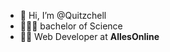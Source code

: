 - 👋 Hi, I’m @Quitzchell
- 🧑🏼‍🎓 bachelor of Science
- 👩‍🏭 Web Developer at **AllesOnline**

<!---
Quitzchell/Quitzchell is a ✨ special ✨ repository because its `README.md` (this file) appears on your GitHub profile.
You can click the Preview link to take a look at your changes.
--->
